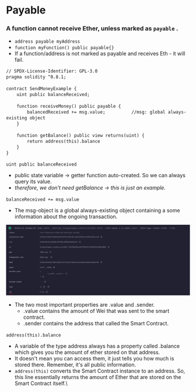 # Payable

### A function cannot receive Ether, unless marked as `payable` .

* `address payable myAddress`
* `function myFunction() public payable{}`
* If a function/address is not marked as payable and receives Eth - it will fail.

```solidity
// SPDX-License-Identifier: GPL-3.0
pragma solidity ^0.8.1;

contract SendMoneyExample {
    uint public balanceReceived;      

    function receiveMoney() public payable {
        balancedReceived += msg.value;          //msg: global always-existing object
    }

    function getBalance() public view returns(uint) {
        return address(this).balance
    }
}
```

`uint public balanceReceived`

* public state variable -> getter function auto-created. So we can always query its value.
* _therefore, we don't need getBalance -> this is just an example._&#x20;

`balanceReceived += msg.value`&#x20;

* The msg-object is a global always-existing object containing a some information about the ongoing transaction.&#x20;

![msg object fields](<../../../.gitbook/assets/image (322).png>)

* The two most important properties are .value and .sender.&#x20;
  * .value contains the amount of Wei that was sent to the smart contract.&#x20;
  * .sender contains the address that called the Smart Contract.&#x20;

`address(this).balance`&#x20;

* A variable of the type address always has a property called .balance which gives you the amount of ether stored on that address.&#x20;
* It doesn't mean you can access them, it just tells you how much is stored there. Remember, it's all public information.&#x20;
* `address(this)` converts the Smart Contract instance to an address. So, this line essentially returns the amount of Ether that are stored on the Smart Contract itself.\
